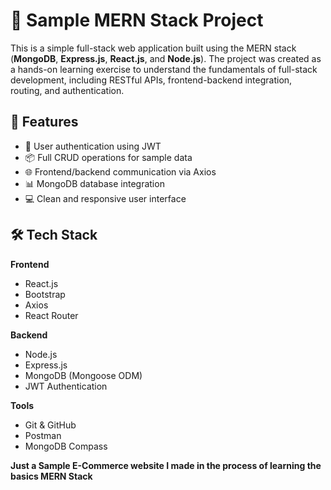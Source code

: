 # 🧪 Sample MERN Stack Project

This is a simple full-stack web application built using the MERN stack (**MongoDB**, **Express.js**, **React.js**, and **Node.js**). The project was created as a hands-on learning exercise to understand the fundamentals of full-stack development, including RESTful APIs, frontend-backend integration, routing, and authentication.

## 🚀 Features

- 🔐 User authentication using JWT
- 📦 Full CRUD operations for sample data
- 🌐 Frontend/backend communication via Axios
- 📊 MongoDB database integration
- 💻 Clean and responsive user interface

## 🛠 Tech Stack

**Frontend**  
- React.js  
- Bootstrap  
- Axios  
- React Router

**Backend**  
- Node.js  
- Express.js  
- MongoDB (Mongoose ODM)  
- JWT Authentication

**Tools**  
- Git & GitHub  
- Postman  
- MongoDB Compass  


**Just a Sample E-Commerce website I made in the process of learning the basics MERN Stack**
